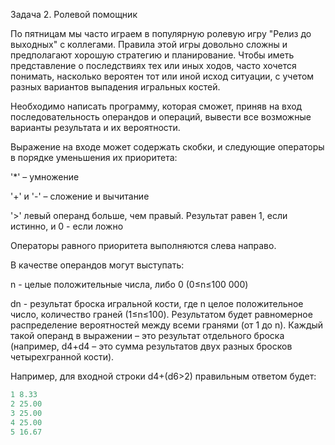 Задача 2. Ролевой помощник

По пятницам мы часто играем в популярную ролевую игру "Релиз до выходных" с коллегами. Правила этой игры довольно сложны и предполагают хорошую стратегию и планирование. Чтобы иметь представление о последствиях тех или иных ходов, часто хочется понимать, насколько вероятен тот или иной исход ситуации, с учетом разных вариантов выпадения игральных костей.

Необходимо написать программу, которая сможет, приняв на вход последовательность операндов и операций, вывести все возможные варианты результата и их вероятности.

Выражение на входе может содержать скобки, и следующие операторы в порядке уменьшения их приоритета:

'*' – умножение

'+' и '-' – сложение и вычитание

'>' левый операнд больше, чем правый. Результат равен 1, если истинно, и 0 - если ложно

Операторы равного приоритета выполняются слева направо.

В качестве операндов могут выступать:

n - целые положительные числа, либо 0 (0≤n≤100 000)

dn - результат броска игральной кости, где n целое положительное число, количество граней (1≤n≤100). Результатом будет равномерное распределение вероятностей между всеми гранями (от 1 до n). Каждый такой операнд в выражении – это результат отдельного броска (например, d4+d4 – это сумма результатов двух разных бросков четырехгранной кости).

Например, для входной строки d4+(d6>2) правильным ответом будет:
```java
1 8.33
2 25.00
3 25.00
4 25.00
5 16.67
```
